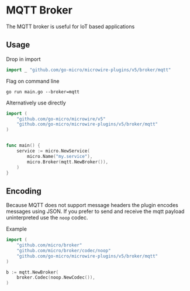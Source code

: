 # MQTT Broker

The MQTT broker is useful for IoT based applications

## Usage

Drop in import

```go
import _ "github.com/go-micro/microwire-plugins/v5/broker/mqtt"
```

Flag on command line

```shell
go run main.go --broker=mqtt
```

Alternatively use directly

```go
import (
	"github.com/go-micro/microwire/v5"
	"github.com/go-micro/microwire-plugins/v5/broker/mqtt"
)


func main() {
	service := micro.NewService(
		micro.Name("my.service"),
		micro.Broker(mqtt.NewBroker()),
	)
}
```

## Encoding

Because MQTT does not support message headers the plugin encodes messages using JSON. 
If you prefer to send and receive the mqtt payload uninterpreted use the `noop` codec.

Example

```go
import (
    "github.com/micro/broker"
    "github.com/micro/broker/codec/noop"
    "github.com/go-micro/microwire-plugins/v5/broker/mqtt"
)

b := mqtt.NewBroker(
    broker.Codec(noop.NewCodec()),
)
```
